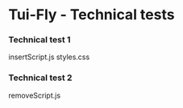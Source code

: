 # Tui-Fly - Technical tests

### Technical test 1
insertScript.js 
styles.css

### Technical test 2
removeScript.js
